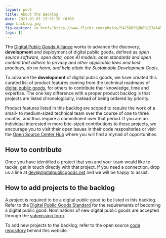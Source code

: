 ```yaml
---
layout: post
title: About the Backlog
date: 2021-01-01 13:32:20 +0300
img: backlog.jpg
fig-caption: <a href="https://www.flickr.com/photos/54258032@N00/2346458810" target="_blank">Backlog</a> by <a href="https://www.flickr.com/photos/54258032@N00" target="_blank">Aeioux</a> is licensed under <a href="https://creativecommons.org/licenses/by-nc/2.0/?ref=ccsearch&atype=rich" target="_blank">CC BY-NC 2.0</a>
tags: []
---
```


The [Digital Public Goods Alliance](https://digitalpublicgoods.net) works to advance the discovery, **development** and deployment of digital public goods, defined as *open source software, open data, open AI models, open standards and open content that adhere to privacy and other applicable laws and best practices, do no harm, and help attain the Sustainable Development Goals*.

To advance the **development** of digital public goods, we have created this curated list of product features coming from the technical roadmaps of [digital public goods](https://digitalpublicgoods.net/registry), for others to contribute their knowledge, time and expertise. The one key difference with a proper product backlog is that projects are listed chronologically, instead of being ordered by priority.

Product features listed in this backlog are scoped to require the work of a small- to medium-sized technical team over the course of one to three months, and thus require a commitment over that period. If you are an individual interested in more bite-sized contributions to these projects, we encourage you to visit their open issues in their code respositories or visit the [Open Source Center Hub](https://hub.osc.dial.community/c/osc/37) where you will find a myriad of opportunities.

## How to contribute

Once you have identified a project that you and your team would like to tackle, get in touch directly with that project. If you need a connection, drop us a line at [dev@digitalpublicgoods.net](mailto:dev@digitalpublicgoods.net) and we will be happy to assist.

## How to add projects to the backlog

A project is required to be a digital public good to be listed in this backlog. Refer to the [Digital Public Goods Standard](https://digitalpublicgoods.net/standard/) for the requirements of becoming a digital public good. Nominations of new digital public goods are accepted through the [submission form](https://digitalpublicgoods.net/submission).

To add new projects to the backlog, refer to the open source [code repository](https://github.com/unicef/publicgoods-backlog) behind this website.
